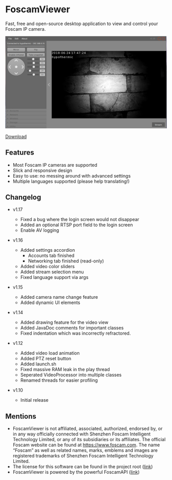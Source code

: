 # FoscamViewer
Fast, free and open-source desktop application to view and control your Foscam IP camera.

![FoscamViewer screenshot sample](sample.png)

[Download](https://github.com/hypothermic/FoscamViewer/releases/latest)

## Features
- Most Foscam IP cameras are supported
- Slick and responsive design
- Easy to use: no messing around with advanced settings
- Multiple languages supported (please help translating!)

## Changelog
- v1.17
    - Fixed a bug where the login screen would not disappear
    - Added an optional RTSP port field to the login screen
    - Enable AV logging
- v1.16
    - Added settings accordion
        - Accounts tab finished
        - Networking tab finished (read-only)
    - Added video color sliders
    - Added stream selection menu
    - Fixed language support via args
- v1.15
    - Added camera name change feature
    - Added dynamic UI elements
- v1.14
    - Added drawing feature for the video view
    - Added JavaDoc comments for important classes
    - Fixed indentation which was incorrectly refractored.

- v1.12
    - Added video load animation
    - Added PTZ reset button
    - Added launch.sh
    - Fixed massive RAM leak in the play thread
    - Seperated VideoProcessor into multiple classes
    - Renamed threads for easier profiling

- v1.10
    - Initial release

## Mentions
- FoscamViewer is not affiliated, associated, authorized, endorsed by, or in any way officially connected with Shenzhen Foscam Intelligent Technology Limited, or any of its subsidiaries or its affiliates. The official Foscam website can be found at https://www.foscam.com. The name “Foscam” as well as related names, marks, emblems and images are registered trademarks of Shenzhen Foscam Intelligent Technology Limited.
- The license for this software can be found in the project root ([link](./LICENSE.md))
- FoscamViewer is powered by the powerful FoscamAPI ([link](https://hypothermic.github.io/FoscamAPI/))